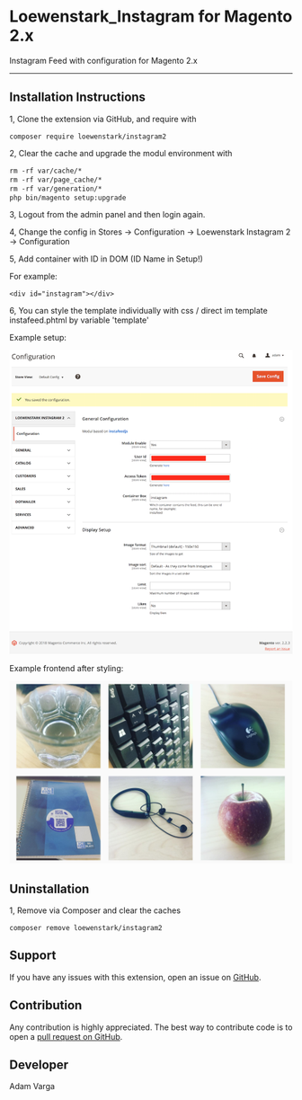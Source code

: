 Loewenstark_Instagram for Magento 2.x
=====================

Instagram Feed with configuration for Magento 2.x

-------------------------------
Installation Instructions
-------------------------
1, Clone the extension via GitHub, and require with 
```
composer require loewenstark/instagram2
```
2, Clear the cache and upgrade the modul environment with
 
 ```
 rm -rf var/cache/*
 rm -rf var/page_cache/*
 rm -rf var/generation/*
 php bin/magento setup:upgrade
 ```
 
3, Logout from the admin panel and then login again.

4, Change the config in Stores -> Configuration -> Loewenstark Instagram 2 -> Configuration

5, Add container with ID in DOM (ID Name in Setup!)

For example:

```
<div id="instagram"></div>
```

6, You can style the template individually with css / direct im template instafeed.phtml by variable 'template'


Example setup:

![alt text](https://github.com/adamvarga/Loewenstark_Instagram2/blob/master/setup_instagram.png)

Example frontend after styling:

![alt text](https://github.com/adamvarga/Loewenstark_Instagram2/blob/master/instagram_frontend.png)

Uninstallation
--------------
1, Remove via Composer and clear the caches

```
composer remove loewenstark/instagram2
```

Support
-------
If you have any issues with this extension, open an issue on [GitHub](https://github.com/adamvarga).

Contribution
------------
Any contribution is highly appreciated. The best way to contribute code is to open a [pull request on GitHub](https://help.github.com/articles/using-pull-requests).

Developer
---------
Adam Varga